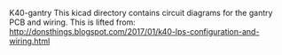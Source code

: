 K40-gantry
This kicad directory contains circuit diagrams for the gantry PCB and wiring.
This is lifted from:
 http://donsthings.blogspot.com/2017/01/k40-lps-configuration-and-wiring.html
